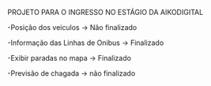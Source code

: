 PROJETO PARA O INGRESSO NO ESTÁGIO DA AIKODIGITAL

-Posição dos veiculos -> Não finalizado

-Informação das Linhas de Onibus -> Finalizado

-Exibir paradas no mapa -> Finalizado

-Previsão de chagada -> não finalizado
